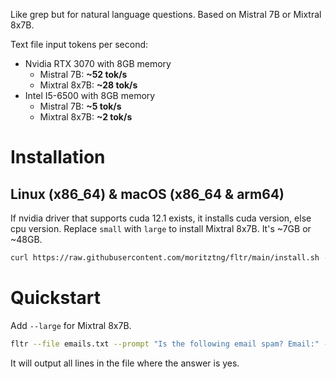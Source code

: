 Like grep but for natural language questions. Based on Mistral 7B or Mixtral 8x7B.

Text file input tokens per second:
- Nvidia RTX 3070 with 8GB memory
    - Mistral 7B: **~52 tok/s**
    - Mixtral 8x7B: **~28 tok/s**
- Intel I5-6500 with 8GB memory
    - Mistral 7B: **~5 tok/s**
    - Mixtral 8x7B: **~2 tok/s**

# Installation
## Linux (x86_64) & macOS (x86_64 & arm64)
If nvidia driver that supports cuda 12.1 exists, it installs cuda version, else cpu version. Replace `small` with `large` to install Mixtral 8x7B. It's ~7GB or ~48GB.
```bash
curl https://raw.githubusercontent.com/moritztng/fltr/main/install.sh -o install.sh && bash install.sh small && export PATH=$PATH:~/Fltr
```

# Quickstart
Add `--large` for Mixtral 8x7B.
```bash
fltr --file emails.txt --prompt "Is the following email spam? Email:" --batch-size 32
```
It will output all lines in the file where the answer is yes.

